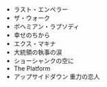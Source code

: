 - ラスト・エンペラー
- ザ・ウォーク
- ボヘミアン・ラプソディ
- 幸せのちから
- エクス・マキナ
- 大統領の執事の涙
- ショーシャンクの空に
- The Platform
- アップサイドダウン 重力の恋人
